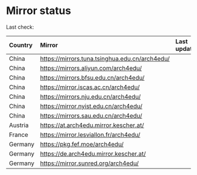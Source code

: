 <script src="./time.js"></script>
# Mirror status
Last check: <script type="text/javascript">localize(1698027873.9289114);</script>

|Country|Mirror|Last update|
|:------|:-----|:----------|
|China|https://mirrors.tuna.tsinghua.edu.cn/arch4edu/|<script type="text/javascript">localize(1697999384);</script>|
|China|https://mirrors.aliyun.com/arch4edu/|<script type="text/javascript">localize(1697999384);</script>|
|China|https://mirrors.bfsu.edu.cn/arch4edu/|<script type="text/javascript">localize(1697999384);</script>|
|China|https://mirror.iscas.ac.cn/arch4edu/|<script type="text/javascript">localize(1697999384);</script>|
|China|https://mirrors.nju.edu.cn/arch4edu/|<script type="text/javascript">localize(1697912978);</script>|
|China|https://mirror.nyist.edu.cn/arch4edu/|<script type="text/javascript">localize(1697999384);</script>|
|China|https://mirrors.sau.edu.cn/arch4edu/|<script type="text/javascript">localize(1697999384);</script>|
|Austria|https://at.arch4edu.mirror.kescher.at/|<script type="text/javascript">localize(1697999384);</script>|
|France|https://mirror.lesviallon.fr/arch4edu/|<script type="text/javascript">localize(1697999384);</script>|
|Germany|https://pkg.fef.moe/arch4edu/|<script type="text/javascript">localize(1697999384);</script>|
|Germany|https://de.arch4edu.mirror.kescher.at/|<script type="text/javascript">localize(1697999384);</script>|
|Germany|https://mirror.sunred.org/arch4edu/|<script type="text/javascript">localize(1697999384);</script>|

<script src="./tablefilter/tablefilter.js"></script>
<script src="./table.js"></script>